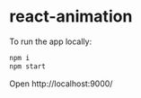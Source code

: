 # react-animation

To run the app locally:

```bash
npm i
npm start
```

Open http://localhost:9000/
